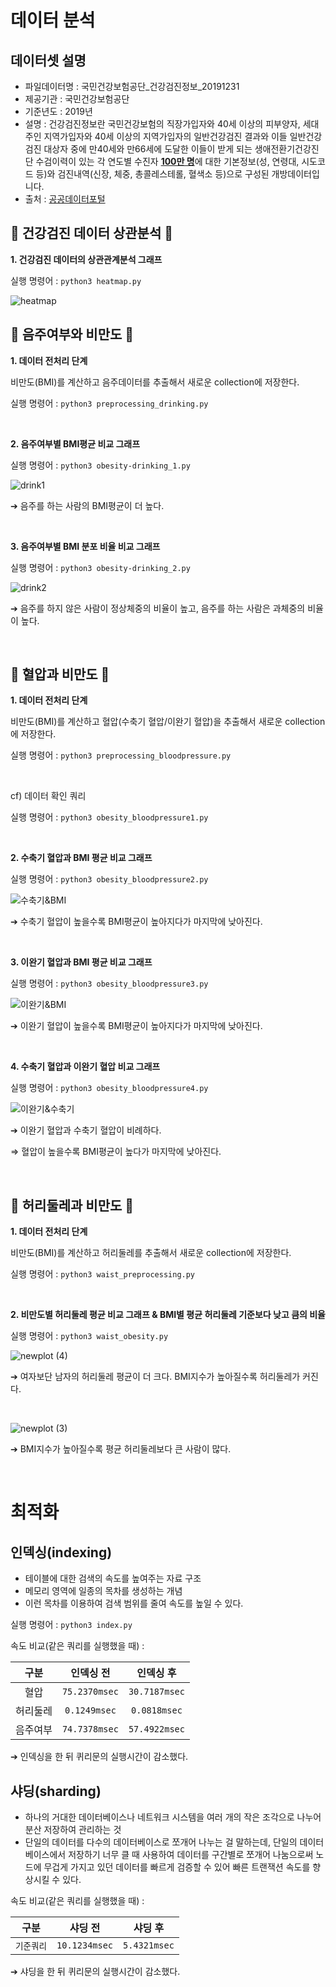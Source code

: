 # 데이터 분석

## 데이터셋 설명
- 파일데이터명 : 국민건강보험공단_건강검진정보_20191231
- 제공기관 : 국민건강보험공단
- 기준년도 : 2019년  
- 설명 : 건강검진정보란 국민건강보험의 직장가입자와 40세 이상의 피부양자, 세대주인 지역가입자와 40세 이상의 지역가입자의 
  일반건강검진 결과와 이들 일반건강검진 대상자 중에 만40세와 만66세에 도달한 이들이 받게 되는 생애전환기건강진단 
  수검이력이 있는 각 연도별 수진자 <u>**100만 명**</u>에 대한 기본정보(성, 연령대, 시도코드 등)와 검진내역(신장, 체중, 총콜레스테롤, 혈색소 등)으로 
  구성된 개방데이터입니다.
- 출처 : [공공데이터포털](https://www.data.go.kr/data/15007122/fileData.do)

## 🏥 건강검진 데이터 상관분석 🏥
**1. 건강검진 데이터의 상관관계분석 그래프**

실행 명령어 : `` python3 heatmap.py ``

![heatmap](https://user-images.githubusercontent.com/48914904/121794467-42c4c900-cc43-11eb-82ef-941d3d0c8758.png)

## 🍺 음주여부와 비만도 🍺
**1. 데이터 전처리 단계**

비만도(BMI)를 계산하고 음주데이터를 추출해서 새로운 collection에 저장한다.

실행 명령어 : `` python3 preprocessing_drinking.py ``

<br>

**2. 음주여부별 BMI평균 비교 그래프**

실행 명령어 : `` python3 obesity-drinking_1.py ``

![drink1](https://user-images.githubusercontent.com/48914904/121794470-5c661080-cc43-11eb-96eb-da9316408c81.png)

➔ 음주를 하는 사람의 BMI평균이 더 높다.

<br>

**3. 음주여부별 BMI 분포 비율 비교 그래프**

실행 명령어 : `` python3 obesity-drinking_2.py ``

![drink2](https://user-images.githubusercontent.com/48914904/121794478-6e47b380-cc43-11eb-9fe5-849200a7e3f6.png)

➔ 음주를 하지 않은 사람이 정상체중의 비율이 높고, 음주를 하는 사람은 과체중의 비율이 높다.

<br>

## 💓 혈압과 비만도 💓
**1. 데이터 전처리 단계**

비만도(BMI)를 계산하고 혈압(수축기 혈압/이완기 혈압)을 추출해서 새로운 collection에 저장한다.

실행 명령어 : `` python3 preprocessing_bloodpressure.py ``

<br>

cf) 데이터 확인 쿼리

실행 명령어 : `` python3 obesity_bloodpressure1.py ``

<br>

**2. 수축기 혈압과 BMI 평균 비교 그래프**

실행 명령어 : `` python3 obesity_bloodpressure2.py ``

![수축기&BMI](https://user-images.githubusercontent.com/48914872/121795518-97207680-cc4c-11eb-8ae9-d4604003e636.JPG)

➔ 수축기 혈압이 높을수록 BMI평균이 높아지다가 마지막에 낮아진다.

<br>

**3. 이완기 혈압과 BMI 평균 비교 그래프**

실행 명령어 : `` python3 obesity_bloodpressure3.py ``

![이완기&BMI](https://user-images.githubusercontent.com/48914872/121795564-f8484a00-cc4c-11eb-9bbf-6a02d0a7e508.JPG)

➔ 이완기 혈압이 높을수록 BMI평균이 높아지다가 마지막에 낮아진다.

<br>

**4. 수축기 혈압과 이완기 혈압 비교 그래프**

실행 명령어 : `` python3 obesity_bloodpressure4.py ``

![이완기&수축기](https://user-images.githubusercontent.com/48914872/121795576-12822800-cc4d-11eb-8f00-73777a6e09da.JPG)

➔ 이완기 혈압과 수축기 혈압이 비례하다.


⇒ 혈압이 높을수록 BMI평균이 높다가 마지막에 낮아진다.

<br>

## 📏 허리둘레과 비만도 📏
**1. 데이터 전처리 단계**

비만도(BMI)를 계산하고 허리둘레를 추출해서 새로운 collection에 저장한다.

실행 명령어 : `` python3 waist_preprocessing.py ``

<br>

**2. 비만도별 허리둘레 평균 비교 그래프 & BMI별 평균 허리둘레 기준보다 낮고 큼의 비율**

실행 명령어 : `` python3 waist_obesity.py ``

![newplot (4)](https://user-images.githubusercontent.com/48914904/121802904-dfa25900-cc79-11eb-9416-e247bf8ececb.png)

➔ 여자보단 남자의 허리둘레 평균이 더 크다. BMI지수가 높아질수록 허리둘레가 커진다.

<br>

![newplot (3)](https://user-images.githubusercontent.com/48914904/121802910-e5983a00-cc79-11eb-8ed6-dfcce80e5828.png)

➔ BMI지수가 높아질수록 평균 허리둘레보다 큰 사람이 많다.

<br>

# 최적화
## 인덱싱(indexing)

- 테이블에 대한 검색의 속도를 높여주는 자료 구조
- 메모리 영역에 일종의 목차를 생성하는 개념
- 이런 목차를 이용하여 검색 범위를 줄여 속도를 높일 수 있다.

실행 명령어 : `` python3 index.py ``

속도 비교(같은 쿼리를 실행했을 때) :

|구분|인덱싱 전|인덱싱 후|
|:---:|:---:|:---:|
|혈압|`75.2370msec`|`30.7187msec`|
|허리둘레|`0.1249msec`|`0.0818msec`|
|음주여부|`74.7378msec`|`57.4922msec`|

➔ 인덱싱을 한 뒤 퀴리문의 실행시간이 감소했다.

## 샤딩(sharding)

- 하나의 거대한 데이터베이스나 네트워크 시스템을 여러 개의 작은 조각으로 나누어 분산 저장하여 관리하는 것
- 단일의 데이터를 다수의 데이터베이스로 쪼개어 나누는 걸 말하는데, 단일의 데이터베이스에서 저장하기 너무 클 때 사용하여 데이터를 구간별로 쪼개어 나눔으로써 노드에 무겁게 가지고 있던 데이터를 빠르게 검증할 수 있어 빠른 트랜잭션 속도를 향상시킬 수 있다. 

속도 비교(같은 쿼리를 실행했을 때) :

|구분|샤딩 전|샤딩 후|
|:---:|:---:|:---:|
|`기준쿼리`|`10.1234msec`|`5.4321msec`|

➔ 샤딩을 한 뒤 퀴리문의 실행시간이 감소했다.
